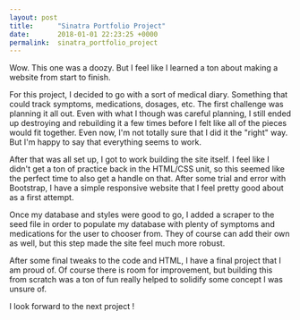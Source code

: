 ```yaml
---
layout: post
title:      "Sinatra Portfolio Project"
date:       2018-01-01 22:23:25 +0000
permalink:  sinatra_portfolio_project
---
```



Wow. This one was a doozy. But I feel like I learned a ton about making a website from start to finish.

For this project, I decided to go with a sort of medical diary. Something that could track symptoms, medications, dosages, etc. The first challenge was planning it all out. Even with what I though was careful planning, I still ended up destroying and rebuilding it a few times before I felt like all of the pieces would fit together. Even now, I'm not totally sure that I did it the "right" way. But I'm happy to say that everything seems to work.

After that was all set up, I got to work building the site itself. I feel like I didn't get a ton of practice back in the HTML/CSS unit, so this seemed like the perfect time to also get a handle on that. After some trial and error with Bootstrap, I have a simple responsive website that I feel pretty good about as a first attempt.

Once my database and styles were good to go, I added a scraper to the seed file in order to populate my database with plenty of symptoms and medications for the user to chooser from. They of course can add their own as well, but this step made the site feel much more robust.

After some final tweaks to the code and HTML, I have a final project that I am proud of. Of course there is room for improvement, but building this from scratch was a ton of fun really helped to solidify some concept I was unsure of.

I look forward to the next project !
